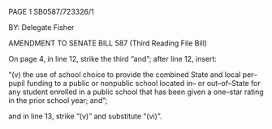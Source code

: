 PAGE 1
SB0587/723326/1

BY: Delegate Fisher

AMENDMENT TO SENATE BILL 587
(Third Reading File Bill)

On page 4, in line 12, strike the third “and”; after line 12, insert:

“(v) the use of school choice to provide the combined State and
local per–pupil funding to a public or nonpublic school located in– or out–of–State for
any student enrolled in a public school that has been given a one–star rating in the prior
school year; and”;

and in line 13, strike “(v)” and substitute “(vi)”.